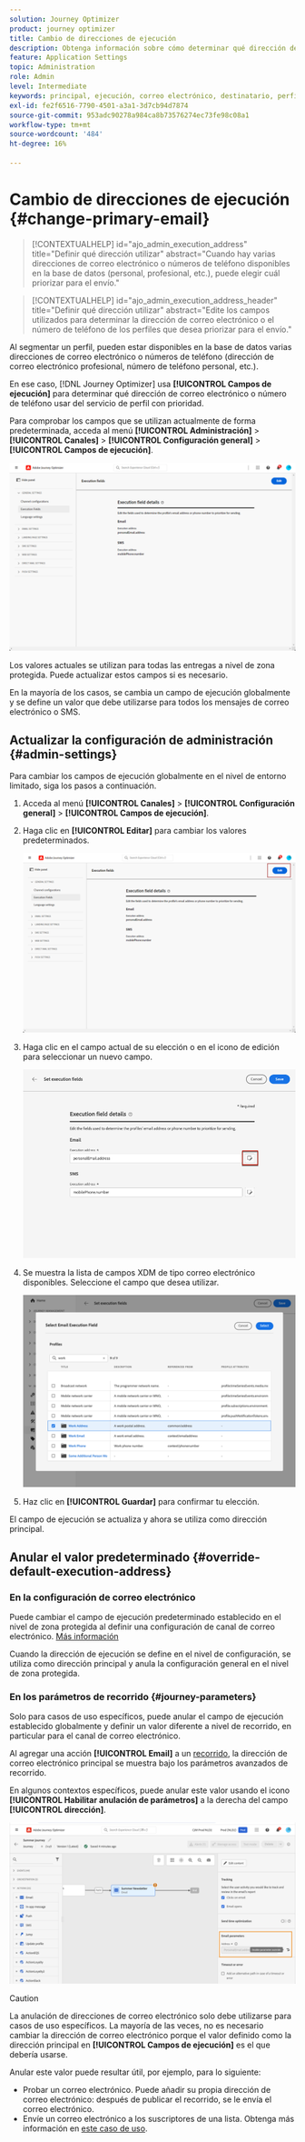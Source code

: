 ```yaml
---
solution: Journey Optimizer
product: journey optimizer
title: Cambio de direcciones de ejecución
description: Obtenga información sobre cómo determinar qué dirección de correo electrónico utilizar desde el servicio de perfil.
feature: Application Settings
topic: Administration
role: Admin
level: Intermediate
keywords: principal, ejecución, correo electrónico, destinatario, perfil, optimizador
exl-id: fe2f6516-7790-4501-a3a1-3d7cb94d7874
source-git-commit: 953adc90278a984ca8b73576274ec73fe98c08a1
workflow-type: tm+mt
source-wordcount: '484'
ht-degree: 16%

---
```


# Cambio de direcciones de ejecución {#change-primary-email}

>[!CONTEXTUALHELP]
>id="ajo_admin_execution_address"
>title="Definir qué dirección utilizar"
>abstract="Cuando hay varias direcciones de correo electrónico o números de teléfono disponibles en la base de datos (personal, profesional, etc.), puede elegir cuál priorizar para el envío."

>[!CONTEXTUALHELP]
>id="ajo_admin_execution_address_header"
>title="Definir qué dirección utilizar"
>abstract="Edite los campos utilizados para determinar la dirección de correo electrónico o el número de teléfono de los perfiles que desea priorizar para el envío."

Al segmentar un perfil, pueden estar disponibles en la base de datos varias direcciones de correo electrónico o números de teléfono (dirección de correo electrónico profesional, número de teléfono personal, etc.).

En ese caso, [!DNL Journey Optimizer] usa **[!UICONTROL Campos de ejecución]** para determinar qué dirección de correo electrónico o número de teléfono usar del servicio de perfil con prioridad.

Para comprobar los campos que se utilizan actualmente de forma predeterminada, acceda al menú **[!UICONTROL Administración]** > **[!UICONTROL Canales]** > **[!UICONTROL Configuración general]** > **[!UICONTROL Campos de ejecución]**.

![](assets/primary-address-execution-fields.png)

Los valores actuales se utilizan para todas las entregas a nivel de zona protegida. Puede actualizar estos campos si es necesario.

En la mayoría de los casos, se cambia un campo de ejecución globalmente y se define un valor que debe utilizarse para todos los mensajes de correo electrónico o SMS. <!--[Learn how](#admin-settings)-->

<!--In some specific use cases only, you can override the value set globally and define a different value at the journey level. [Learn more](#journey-parameters)-->

## Actualizar la configuración de administración {#admin-settings}

Para cambiar los campos de ejecución globalmente en el nivel de entorno limitado, siga los pasos a continuación.

1. Acceda al menú **[!UICONTROL Canales]** > **[!UICONTROL Configuración general]** > **[!UICONTROL Campos de ejecución]**.

1. Haga clic en **[!UICONTROL Editar]** para cambiar los valores predeterminados.

   ![](assets/primary-address.png)

1. Haga clic en el campo actual de su elección o en el icono de edición para seleccionar un nuevo campo.

   ![](assets/primary-address-edit.png)

1. Se muestra la lista de campos XDM de tipo correo electrónico disponibles. Seleccione el campo que desea utilizar.

   ![](assets/primary-address-select-field.png)

1. Haz clic en **[!UICONTROL Guardar]** para confirmar tu elección.

El campo de ejecución se actualiza y ahora se utiliza como dirección principal.

<!--1. You can also select an additional field to use as secondary email address. This allows you to determine which field to use if the primary field is empty for a profile. -->

## Anular el valor predeterminado {#override-default-execution-address}

### En la configuración de correo electrónico

Puede cambiar el campo de ejecución predeterminado establecido en el nivel de zona protegida al definir una configuración de canal de correo electrónico. [Más información](../email/email-settings.md#execution-address)

Cuando la dirección de ejecución se define en el nivel de configuración, se utiliza como dirección principal y anula la configuración general en el nivel de zona protegida.

### En los parámetros de recorrido {#journey-parameters}

Solo para casos de uso específicos, puede anular el campo de ejecución establecido globalmente y definir un valor diferente a nivel de recorrido, en particular para el canal de correo electrónico.

Al agregar una acción **[!UICONTROL Email]** a un [recorrido](../email/create-email.md#create-email-journey-campaign), la dirección de correo electrónico principal se muestra bajo los parámetros avanzados de recorrido.

En algunos contextos específicos, puede anular este valor usando el icono **[!UICONTROL Habilitar anulación de parámetros]** a la derecha del campo **[!UICONTROL dirección]**.

![](assets/journey-enable-parameter-override.png)

>[!CAUTION]
>
>La anulación de direcciones de correo electrónico solo debe utilizarse para casos de uso específicos. La mayoría de las veces, no es necesario cambiar la dirección de correo electrónico porque el valor definido como la dirección principal en **[!UICONTROL Campos de ejecución]** es el que debería usarse.

Anular este valor puede resultar útil, por ejemplo, para lo siguiente:

* Probar un correo electrónico. Puede añadir su propia dirección de correo electrónico: después de publicar el recorrido, se le envía el correo electrónico.
* Envíe un correo electrónico a los suscriptores de una lista. Obtenga más información en [este caso de uso](../building-journeys/message-to-subscribers-uc.md).

